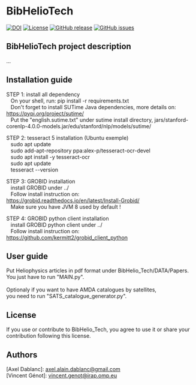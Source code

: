 # BibHelioTech

[![DOI](https://zenodo.org/badge/515186537.svg)](https://zenodo.org/badge/latestdoi/515186537)
[![License](https://img.shields.io/github/license/ADablanc/BibHelioTech.svg)](http://www.apache.org/licenses/LICENSE-2.0.html)
[![GitHub release](https://img.shields.io/github/release/ADablanc/BibHelioTech.svg)](https://github.com/ADablanc/BibHelioTech/releases/tag/v2.0.0)
[![GitHub issues](https://img.shields.io/github/issues/ADablanc/BibHelioTech)](https://github.com/ADablanc/BibHelioTech/issues)

## BibHelioTech project description
...
## Installation guide
STEP 1: install all dependency<br />
&nbsp;&nbsp;&nbsp;On your shell, run: pip install -r requirements.txt<br />
&nbsp;&nbsp;&nbsp;Don't forget to install SUTime Java dependencies, more details on: https://pypi.org/project/sutime/ <br />
&nbsp;&nbsp;&nbsp;Put the "english.sutime.txt" under sutime install directory, jars/stanford-corenlp-4.0.0-models.jar/edu/stanford/nlp/models/sutime/

STEP 2: tesseract 5 installation (Ubuntu exemple)<br />
&nbsp;&nbsp;&nbsp;sudo apt update<br />
&nbsp;&nbsp;&nbsp;sudo add-apt-repository ppa:alex-p/tesseract-ocr-devel<br />
&nbsp;&nbsp;&nbsp;sudo apt install -y tesseract-ocr<br />
&nbsp;&nbsp;&nbsp;sudo apt update<br />
&nbsp;&nbsp;&nbsp;tesseract --version

STEP 3: GROBID installation<br />
&nbsp;&nbsp;&nbsp;install GROBID under ../<br />
&nbsp;&nbsp;&nbsp;Follow install instruction on: https://grobid.readthedocs.io/en/latest/Install-Grobid/ <br />
&nbsp;&nbsp;&nbsp;Make sure you have JVM 8 used by default !

STEP 4: GROBID python client installation<br />
&nbsp;&nbsp;&nbsp;install GROBID python client under ../<br />
&nbsp;&nbsp;&nbsp;Follow install instruction on: https://github.com/kermitt2/grobid_client_python <br />

## User guide
Put Heliophysics articles in pdf format under BibHelio_Tech/DATA/Papers.<br />
You just have to run "MAIN.py".<br />
<br />
Optionaly if you want to have AMDA catalogues by satellites,<br />
you need to run "SATS_catalogue_generator.py".

## License
If you use or contribute to BibHelio_Tech, you agree to use it or share your contribution following this license.

## Authors
[Axel Dablanc]: axel.alain.dablanc@gmail.com<br />
[Vincent Génot]: vincent.genot@irap.omp.eu